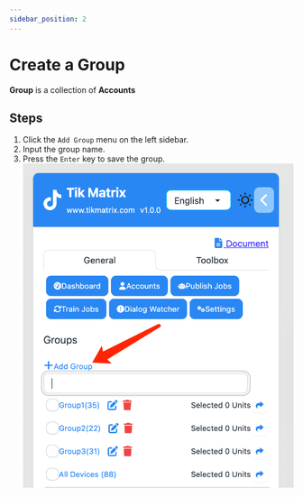 ```yaml
---
sidebar_position: 2
---
```


# Create a Group

**Group** is a collection of **Accounts**

## Steps

1. Click the `Add Group` menu on the left sidebar.
2. Input the group name.
3. Press the `Enter` key to save the group.
![create-group](../img/create-group.png)

